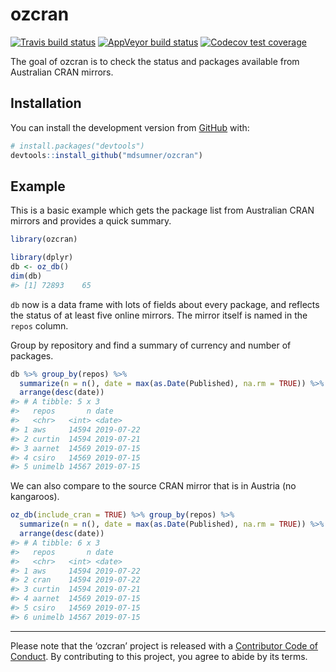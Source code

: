 
<!-- README.md is generated from README.Rmd. Please edit that file -->

# ozcran

<!-- badges: start -->

[![Travis build
status](https://travis-ci.org/mdsumner/ozcran.svg?branch=master)](https://travis-ci.org/mdsumner/ozcran)
[![AppVeyor build
status](https://ci.appveyor.com/api/projects/status/github/mdsumner/ozcran?branch=master&svg=true)](https://ci.appveyor.com/project/mdsumner/ozcran)
[![Codecov test
coverage](https://codecov.io/gh/mdsumner/ozcran/branch/master/graph/badge.svg)](https://codecov.io/gh/mdsumner/ozcran?branch=master)
<!-- badges: end -->

The goal of ozcran is to check the status and packages available from
Australian CRAN mirrors.

## Installation

You can install the development version from
[GitHub](https://github.com/) with:

``` r
# install.packages("devtools")
devtools::install_github("mdsumner/ozcran")
```

## Example

This is a basic example which gets the package list from Australian CRAN
mirrors and provides a quick summary.

``` r
library(ozcran)

library(dplyr)
db <- oz_db() 
dim(db)
#> [1] 72893    65
```

`db` now is a data frame with lots of fields about every package, and
reflects the status of at least five online mirrors. The mirror itself
is named in the `repos` column.

Group by repository and find a summary of currency and number of
packages.

``` r
db %>% group_by(repos) %>% 
  summarize(n = n(), date = max(as.Date(Published), na.rm = TRUE)) %>% 
  arrange(desc(date))
#> # A tibble: 5 x 3
#>   repos       n date      
#>   <chr>   <int> <date>    
#> 1 aws     14594 2019-07-22
#> 2 curtin  14594 2019-07-21
#> 3 aarnet  14569 2019-07-15
#> 4 csiro   14569 2019-07-15
#> 5 unimelb 14567 2019-07-15
```

We can also compare to the source CRAN mirror that is in Austria (no
kangaroos).

``` r
oz_db(include_cran = TRUE) %>% group_by(repos) %>% 
  summarize(n = n(), date = max(as.Date(Published), na.rm = TRUE)) %>% 
  arrange(desc(date))
#> # A tibble: 6 x 3
#>   repos       n date      
#>   <chr>   <int> <date>    
#> 1 aws     14594 2019-07-22
#> 2 cran    14594 2019-07-22
#> 3 curtin  14594 2019-07-21
#> 4 aarnet  14569 2019-07-15
#> 5 csiro   14569 2019-07-15
#> 6 unimelb 14567 2019-07-15
```

-----

Please note that the ‘ozcran’ project is released with a [Contributor
Code of Conduct](https://CODE_OF_CONDUCT.md). By contributing to this
project, you agree to abide by its terms.
